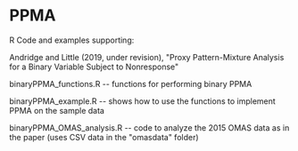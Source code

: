 # PPMA

R Code and examples supporting:

Andridge and Little (2019, under revision), "Proxy Pattern-Mixture Analysis for a Binary Variable Subject to Nonresponse"

binaryPPMA_functions.R -- functions for performing binary PPMA

binaryPPMA_example.R -- shows how to use the functions to implement PPMA on the sample data

binaryPPMA_OMAS_analysis.R -- code to analyze the 2015 OMAS data as in the paper (uses CSV data in the "omasdata" folder)
